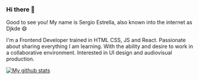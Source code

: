 ### Hi there 👋

Good to see you! My name is Sergio Estrella, also known into the internet as Djkde 😄

I'm a Frontend Developer trained in HTML CSS, JS and React. Passionate about sharing everything I am learning. With the ability and desire to work in a collaborative environment. Interested in UI design and audiovisual production. 

[![My github stats](https://github-readme-stats.vercel.app/api?username=Djkde01&show_icons=true&theme=radical)](https://github.com/Djkde01/github-readme-stats)

<!--
**Djkde01/Djkde01** is a ✨ _special_ ✨ repository because its `README.md` (this file) appears on your GitHub profile.

Here are some ideas to get you started:

- 🔭 I’m currently working on ...
- 🌱 I’m currently learning ...
- 👯 I’m looking to collaborate on ...
- 🤔 I’m looking for help with ...
- 💬 Ask me about ...
- 📫 How to reach me: ...
- 😄 Pronouns: ...
- ⚡ Fun fact: ...
-->
